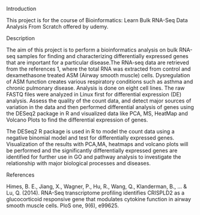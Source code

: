 Introduction

 This project is for the  course of  Bioinformatics: Learn Bulk RNA-Seq Data Analysis From Scratch offered by udemy.

Description

The aim of this project is to perform a bioinformatics analysis on bulk RNA-seq samples for finding and characterizing differentially expressed genes that are important 
for a particular disease.The RNA-seq data are retrieved from the references 1, where the total RNA was extracted from control and dexamethasone treated ASM (Airway smooth muscle) 
cells. Dysregulation  of ASM function  creates various respiratory conditions such as asthma and chronic pulmonary disease. Analysis is done on eight cell lines. 
The raw FASTQ files were analyzed in Linux first for differential expression (DE) analysis. Assess the quality of the count data, and detect major sources of variation in the data 
and then performed differential analysis of genes using the DESeq2 package in R and visualized data like PCA, MS, HeatMap and Volcano Plots to find the differential expression of genes.

	 	 	 		
The DESeq2 R package is used in R to model the count data using a negative binomial model and test for differentially expressed genes. 
Visualization of the results with PCA,MA, heatmaps and volcano plots will be performed and the significantly differentially expressed genes 
are identified for further use in GO and pathway analysis to investigate the relationship with major biological processes and diseases. 


References

Himes, B. E., Jiang, X., Wagner, P., Hu, R., Wang, Q., Klanderman, B., ... & Lu, Q. (2014). RNA-Seq transcriptome profiling identifies CRISPLD2 as a glucocorticoid responsive gene
that modulates cytokine function in airway smooth muscle cells. PloS one, 9(6), e99625.
